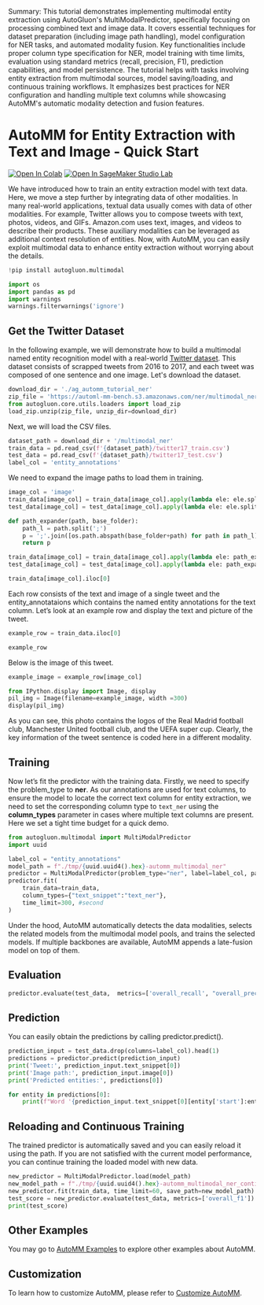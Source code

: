 Summary: This tutorial demonstrates implementing multimodal entity extraction using AutoGluon's MultiModalPredictor, specifically focusing on processing combined text and image data. It covers essential techniques for dataset preparation (including image path handling), model configuration for NER tasks, and automated modality fusion. Key functionalities include proper column type specification for NER, model training with time limits, evaluation using standard metrics (recall, precision, F1), prediction capabilities, and model persistence. The tutorial helps with tasks involving entity extraction from multimodal sources, model saving/loading, and continuous training workflows. It emphasizes best practices for NER configuration and handling multiple text columns while showcasing AutoMM's automatic modality detection and fusion features.

# AutoMM for Entity Extraction with Text and Image - Quick Start

[![Open In Colab](https://colab.research.google.com/assets/colab-badge.svg)](https://colab.research.google.com/github/autogluon/autogluon/blob/master/docs/tutorials/multimodal/multimodal_prediction/multimodal_ner.ipynb)
[![Open In SageMaker Studio Lab](https://studiolab.sagemaker.aws/studiolab.svg)](https://studiolab.sagemaker.aws/import/github/autogluon/autogluon/blob/master/docs/tutorials/multimodal/multimodal_prediction/multimodal_ner.ipynb)

We have introduced how to train an entity extraction model with text data.
Here, we move a step further by integrating data of other modalities.
In many real-world applications, textual data usually comes with data of other modalities.
For example, Twitter allows you to compose tweets with text, photos, videos, and GIFs. Amazon.com uses text, images, and videos to describe their products.
These auxiliary modalities can be leveraged as additional context resolution of entities.
Now, with AutoMM, you can easily exploit multimodal data to enhance entity extraction without worrying about the details.


```python
!pip install autogluon.multimodal

```


```python
import os
import pandas as pd
import warnings
warnings.filterwarnings('ignore')
```

## Get the Twitter Dataset
In the following example, we will demonstrate how to build a multimodal named entity recognition model with a real-world [Twitter dataset](https://github.com/jefferyYu/UMT/tree/master).
This dataset consists of scrapped tweets from 2016 to 2017, and each tweet was composed of one sentence and one image. Let's download the dataset.


```python
download_dir = './ag_automm_tutorial_ner'
zip_file = 'https://automl-mm-bench.s3.amazonaws.com/ner/multimodal_ner.zip'
from autogluon.core.utils.loaders import load_zip
load_zip.unzip(zip_file, unzip_dir=download_dir)
```

Next, we will load the CSV files.


```python
dataset_path = download_dir + '/multimodal_ner'
train_data = pd.read_csv(f'{dataset_path}/twitter17_train.csv')
test_data = pd.read_csv(f'{dataset_path}/twitter17_test.csv')
label_col = 'entity_annotations'
```

We need to expand the image paths to load them in training.


```python
image_col = 'image'
train_data[image_col] = train_data[image_col].apply(lambda ele: ele.split(';')[0]) # Use the first image for a quick tutorial
test_data[image_col] = test_data[image_col].apply(lambda ele: ele.split(';')[0])

def path_expander(path, base_folder):
	path_l = path.split(';')
	p = ';'.join([os.path.abspath(base_folder+path) for path in path_l])
	return p

train_data[image_col] = train_data[image_col].apply(lambda ele: path_expander(ele, base_folder=dataset_path))
test_data[image_col] = test_data[image_col].apply(lambda ele: path_expander(ele, base_folder=dataset_path))

train_data[image_col].iloc[0]
```

Each row consists of the text and image of a single tweet and the entity_annotataions which contains the named entity annotations for the text column.
Let’s look at an example row and display the text and picture of the tweet.


```python
example_row = train_data.iloc[0]

example_row
```

Below is the image of this tweet.


```python
example_image = example_row[image_col]

from IPython.display import Image, display
pil_img = Image(filename=example_image, width =300)
display(pil_img)
```

As you can see, this photo contains the logos of the Real Madrid football club, Manchester United football club, and the UEFA super cup. Clearly, the key information of the tweet sentence is coded here in a different modality.

## Training
Now let’s fit the predictor with the training data.
Firstly, we need to specify the problem_type to **ner**. 
As our annotations are used for text columns, to ensure the model to locate the correct text column for entity extraction, 
we need to set the corresponding column type to `text_ner` using the **column_types** parameter in cases where multiple text columns are present.
Here we set a tight time budget for a quick demo.


```python
from autogluon.multimodal import MultiModalPredictor
import uuid

label_col = "entity_annotations"
model_path = f"./tmp/{uuid.uuid4().hex}-automm_multimodal_ner"
predictor = MultiModalPredictor(problem_type="ner", label=label_col, path=model_path)
predictor.fit(
	train_data=train_data,
	column_types={"text_snippet":"text_ner"},
	time_limit=300, #second
)
```

Under the hood, AutoMM automatically detects the data modalities, selects the related models from the multimodal model pools, and trains the selected models.
If multiple backbones are available, AutoMM appends a late-fusion model on top of them.

## Evaluation


```python
predictor.evaluate(test_data,  metrics=['overall_recall', "overall_precision", "overall_f1"])
```

## Prediction

You can easily obtain the predictions by calling predictor.predict().


```python
prediction_input = test_data.drop(columns=label_col).head(1)
predictions = predictor.predict(prediction_input)
print('Tweet:', prediction_input.text_snippet[0])
print('Image path:', prediction_input.image[0])
print('Predicted entities:', predictions[0])

for entity in predictions[0]:
	print(f"Word '{prediction_input.text_snippet[0][entity['start']:entity['end']]}' belongs to group: {entity['entity_group']}")
```

## Reloading and Continuous Training

The trained predictor is automatically saved and you can easily reload it using the path.
If you are not satisfied with the current model performance, you can continue training the loaded model with new data.


```python
new_predictor = MultiModalPredictor.load(model_path)
new_model_path = f"./tmp/{uuid.uuid4().hex}-automm_multimodal_ner_continue_train"
new_predictor.fit(train_data, time_limit=60, save_path=new_model_path)
test_score = new_predictor.evaluate(test_data, metrics=['overall_f1'])
print(test_score)
```

## Other Examples

You may go to [AutoMM Examples](https://github.com/autogluon/autogluon/tree/master/examples/automm) to explore other examples about AutoMM.

## Customization
To learn how to customize AutoMM, please refer to [Customize AutoMM](../advanced_topics/customization.ipynb).
